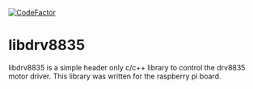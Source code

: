[![CodeFactor](https://www.codefactor.io/repository/github/isubasinghe/libdrv8835/badge)](https://www.codefactor.io/repository/github/isubasinghe/libdrv8835)

# libdrv8835

libdrv8835 is a simple header only c/c++ library to control the drv8835 motor driver.
This library was written for the raspberry pi board.
